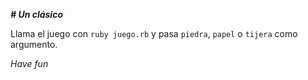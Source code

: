 ***# Un clásico***

Llama el juego con `ruby juego.rb` y pasa `piedra`, `papel` o `tijera` como argumento.

*Have fun*